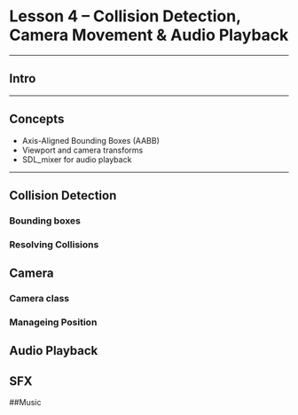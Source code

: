 # Lesson 4 – Collision Detection, Camera Movement & Audio Playback

---

## Intro

---

## Concepts

- Axis-Aligned Bounding Boxes (AABB)
- Viewport and camera transforms
- SDL_mixer for audio playback

---

## Collision Detection

### Bounding boxes

### Resolving Collisions

## Camera

### Camera class

### Manageing Position

## Audio Playback

## SFX

##Music
